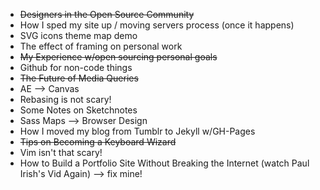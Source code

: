 - ~~Designers in the Open Source Community~~
- How I sped my site up / moving servers process (once it happens)
- SVG icons theme map demo
- The effect of framing on personal work
- ~~My Experience w/open sourcing personal goals~~
- Github for non-code things
- ~~The Future of Media Queries~~
- AE --> Canvas
- Rebasing is not scary!
- Some Notes on Sketchnotes
- Sass Maps --> Browser Design
- How I moved my blog from Tumblr to Jekyll w/GH-Pages
- ~~Tips on Becoming a Keyboard Wizard~~
- Vim isn't that scary!
- How to Build a Portfolio Site Without Breaking the Internet (watch Paul Irish's Vid Again)
	--> fix mine!
